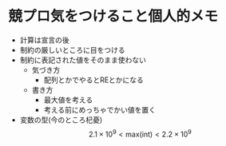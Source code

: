 # 競プロ気をつけること個人的メモ
- 計算は宣言の後
- 制約の厳しいところに目をつける
- 制約に表記された値をそのまま使わない
    - 気づき方
        - 配列とかでやるとREとかになる
    - 書き方
        - 最大値を考える
        - 考える前にめっちゃでかい値を置く
- 変数の型(今のところ杞憂)
$$2.1\times10^9\lt\mathrm{max(int)}\lt2.2\times10^9$$